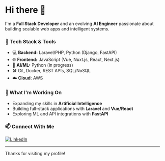 # Hi there 👋

I'm a **Full Stack Developer** and an evolving **AI Engineer** passionate about building scalable web apps and intelligent systems.

### 🚀 Tech Stack & Tools
- 💻 **Backend:** Laravel/PHP, Python (Django, FastAPI)
- 🌐 **Frontend:** JavaScript (Vue, Nuxt.js, React, Next.js)
- 🧠 **AI/ML:** Python (in progress)
- 🛠️ Git, Docker, REST APIs, SQL/NoSQL
- ☁️ **Cloud:** AWS

### 🧩 What I'm Working On
- Expanding my skills in **Artificial Intelligence**
- Building full-stack applications with **Laravel** and **Vue/React**
- Exploring ML and API integrations with **FastAPI**

### 📫 Connect With Me
[![LinkedIn](https://img.shields.io/badge/LinkedIn-vicken--concept-blue?style=flat&logo=linkedin)](https://www.linkedin.com/in/vicken-concept/)

---

Thanks for visiting my profile!
